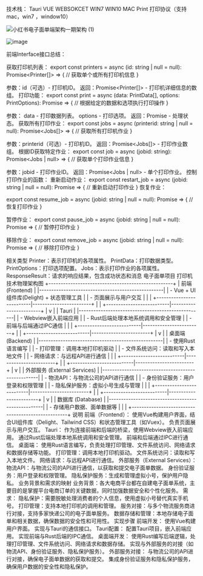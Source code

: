 技术栈： Tauri VUE WEBSOKCET WIN7 WIN10 MAC  Print 打印协议（支持mac，win7
，window10）

![小红书电子面单端架构一期架构 (1)](https://github.com/user-attachments/assets/2abf0e86-8969-4657-9521-1089699b6347)





![image](https://github.com/user-attachments/assets/4f5e3536-6ab5-4437-82eb-a7edcdaa0867)




前端Interface接口总结：

获取打印机列表：
export const printers = async (id: string | null = null): Promise<Printer[]> => {
    // 获取单个或所有打印机信息
}
 


参数：id（可选）- 打印机ID。
返回：Promise<Printer[]> - 打印机详细信息的数组。
打印功能：
export const print = async (data: PrintData[], options: PrintOptions): Promise<ResponseResult> => {
    // 根据给定的数据和选项执行打印操作
}
 
参数：
data - 打印数据列表。
options - 打印选项。
返回：Promise<ResponseResult> - 处理状态。
获取所有打印作业：
export const jobs = async (printerid: string | null = null): Promise<Jobs[]> => {
    // 获取所有打印机作业
}
 
参数：printerid（可选）- 打印机ID。
返回：Promise<Jobs[]> - 打印作业数组。
根据ID获取特定作业：
export const job = async (jobid: string): Promise<Jobs | null> => {
    // 获取单个打印作业信息
}

参数：jobid - 打印作业ID。
返回：Promise<Jobs | null> - 单个打印作业。
控制打印作业的函数：
重新启动作业：
export const restart_job = async (jobid: string | null = null): Promise<ResponseResult> => {
    // 重新启动打印作业
}
恢复作业：

export const resume_job = async (jobid: string | null = null): Promise<ResponseResult> => {
    // 恢复打印作业
}
 

暂停作业：
export const pause_job = async (jobid: string | null = null): Promise<ResponseResult> => {
    // 暂停打印作业
}
 

移除作业：
export const remove_job = async (jobid: string | null = null): Promise<ResponseResult> => {
    // 移除打印作业
}
 
相关类型
Printer：表示打印机的各项属性。
PrintData：打印数据类型。
PrintOptions：打印选项配置。
Jobs：表示打印作业的各项属性。
ResponseResult：请求的响应结果，包含成功状态和消息
电子面单项目 打印机技术物理架构图
+---------------------------------------------------+
|                    前端 (Frontend)                |
|---------------------------------------------------|
|  - Vue + UI组件库(Delight) + 状态管理工具     |
|  - 页面展示与用户交互                             |
|                                                   |
+--------------------------|------------------------+
                           |
                           |
+--------------------------|------------------------+
|                          v                        |
|                       Tauri                       |
|---------------------------------------------------|
|  - Webview嵌入前端应用                            |
|  - Rust后端处理本地系统调用和安全管理            |
|  - 前端与后端通过IPC通信                          |
|                                                   |
+--------------------------|------------------------+
                           |
                           |
+--------------------------|------------------------+
|                          v                        |
|                      桌面端 (Backend)               |
|---------------------------------------------------|
|  - 使用Rust语言编写                               |
|  - 打印管理：调用本地打印机驱动                   |
|  - 文件系统访问：读取和写入本地文件               |
|  - 网络请求：与远程API进行通信                    |
|                                                   |
+--------------------------|------------------------+
                           |
                           |
+--------------------------|------------------------+
|                          v                        |
|                  外部服务 (External Services)     |
|---------------------------------------------------|
|  - 物流API：与物流公司的API进行通信               |
|  - 身份验证服务：用户登录和权限管理               |
|  - 隐私保护服务：虚拟小号生成与管理              |
|                                                   |
+--------------------------|------------------------+
                           |
                           |
+--------------------------|------------------------+
|                          v                        |
|                    数据库 (Database)              |
|---------------------------------------------------|
|  - 存储用户数据、面单数据等                       |
|                                                   |
+---------------------------------------------------+
说明
前端（Frontend）：
使用Vue构建用户界面，结合UI组件库（Delight、Tailwind CSS）和状态管理工具（如Vuex）。
负责页面展示与用户交互。
Tauri：
作为连接前端和后端的桥梁，使用Webview嵌入前端应用。
通过Rust后端处理本地系统调用和安全管理。
前端和后端通过IPC进行通信。
桌面端：
使用Rust语言编写，负责处理打印管理、文件系统访问、网络请求和数据存储等功能。
打印管理：调用本地打印机驱动。
文件系统访问：读取和写入本地文件。
网络请求：与远程API进行通信。
外部服务（External Services）：
物流API：与物流公司的API进行通信，以获取和提交电子面单数据。
身份验证服务：用户登录和权限管理。
隐私保护服务：生成和管理虚拟小号，保护用户隐私。
业务背景和需求的映射
业务背景：各大电商平台都在自建电子面单系统，主要目的是掌握平台电商订单的关键数据，同时加强数据安全和个性化服务。
需求：
隐私保护：需要脱敏处理消费者的个人信息，使用虚拟小号替代真实手机号。
打印管理：支持本地打印机的调用和管理。
服务对接：与多个物流服务商进行对接，支持多家快递公司的电子面单服务。
数据存储和管理：本地存储电子面单和相关数据，确保数据的安全性和可用性。
实现步骤
前端开发：
使用Vue构建用户界面。
实现与Tauri的通信接口。
Tauri配置：
配置Tauri项目，嵌入前端应用。
实现前端与Rust后端的IPC通信。
桌面端开发：
使用Rust编写后端逻辑，处理打印管理、文件系统访问、网络请求和数据存储。
实现与外部服务的对接（如物流API、身份验证服务、隐私保护服务）。
外部服务对接：
与物流公司的API进行对接，确保电子面单数据的获取和提交。
集成身份验证服务和隐私保护服务，确保用户数据的安全性和隐私保护。


